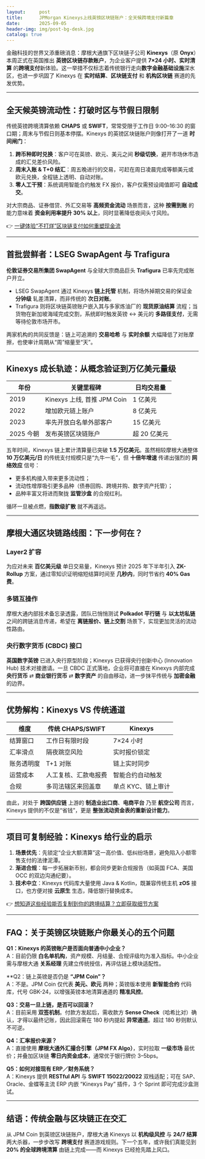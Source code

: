 ```yaml
---
layout:     post
title:      JPMorgan Kinexys上线英镑区块链账户：全天候跨境支付新篇章
date:       2025-09-05
header-img: img/post-bg-desk.jpg
catalog: true
---
```


金融科技的世界又添重磅消息：摩根大通旗下区块链子公司 **Kinexys**（原 **Onyx**）本周正式在英国推出 **英镑区块链存款账户**，为企业客户提供 **7×24 小时、实时清算** 的**跨境支付**新体验。这一举措不仅标志着传统银行走向**数字金融基础设施**深水区，也进一步巩固了 Kinexys 在 **实时结算**、**区块链支付** 和 **机构区块链** 赛道的先发优势。

---

## 全天候英镑流动性：打破时区与节假日限制

传统英镑跨境清算依赖 **CHAPS** 或 **SWIFT**，常常受限于工作日 9:00–16:30 的窗口期；周末与节假日则基本停摆。Kinexys 的英镑区块链账户则像打开了一道 **时间闸门**：

1. **跨币种即时兑换**：客户可在英镑、欧元、美元之间 **秒级切换**，避开市场休市造成的汇兑差价风险。  
2. **周末入账 & T+0 结汇**：周五晚进行的交易，可赶在周日凌晨完成等额美元或欧元兑换，全程链上透明、自动对账。  
3. **零人工干预**：系统调用智能合约触发 FX 报价，客户仅需预设阈值即可 **自动成交**。

对大宗商品、证券借贷、外汇交易等 **高频资金流动** 场景而言，这种 **按需到账** 的能力意味着 **资金利用率提升 30% 以上**，同时显著降低夜间头寸风险。  

👉 [一键体验“不打烊”区块链支付如何重塑现金流](https://okxdog.com/)

---

## 首批尝鲜者：LSEG SwapAgent 与 Trafigura

**伦敦证券交易所集团 SwapAgent** 与全球大宗商品巨头 **Trafigura** 已率先完成账户开立。  
- LSEG SwapAgent 通过 Kinexys **链上托管** 机制，将场外掉期交易的保证金 **分钟级** 轧差清算，而非传统的 **次日对账**。  
- Trafigura 则将区块链英镑账户嵌入其与多家炼油厂的 **现货原油结算** 流程；当货物在新加坡海域完成交割，系统即时触发英镑 ↔ 美元的 **多路径支付**，无需等待伦敦市场开市。

两家机构的共同反馈是：链上可追溯的 **交易哈希** 与 **实时余额** 大幅降低了对账摩擦，也使审计周期从“周”缩量至“天”。

---

## Kinexys 成长轨迹：从概念验证到万亿美元量级

| **年份** | **关键里程碑** | **日均交易量** |
| --- | --- | --- |
| 2019 | Kinexys 上线, 首推 JPM Coin | 1 亿美元 |
| 2022 | 增加欧元链上账户 | 8 亿美元 |
| 2023 | 率先开放白名单外部客户 | 15 亿美元 |
| 2025 今朝 | 发布英镑区块链账户 | 超 20 亿美元 |

五年时间，Kinexys 链上累计清算量已突破 **1.5 万亿美元**。虽然相较摩根大通整体 **10 万亿美元/日** 的传统支付规模只是“九牛一毛”，但 **十倍年增速** 传递出强烈的 **网络效应** 信号：  
- 更多机构接入带来更多流动性；  
- 流动性增厚吸引更多品种（债券回购、跨境并购、数字资产托管）；  
- 品种丰富又将进而聚拢 **监管沙盒** 的合规红利。  

循环一旦被点燃，**指数级扩散** 就不再遥远。

---

## 摩根大通区块链路线图：下一步何在？

### Layer2 扩容

为应对未来 **百亿美元级** 单日交易量，Kinexys 预计 2025 年下半年引入 **ZK-Rollup** 方案，通过零知识证明缩短结算时间至 **几秒内**，同时节省约 **40% Gas 费**。  

### 多链互操作

摩根大通内部技术备忘录透露，团队已悄悄测试 **Polkadot 平行链** 与 **以太坊私链** 之间的跨链消息传递，希望在 **离链报价、链上交割** 场景下，实现更加灵活的流动性路由。  

### 央行数字货币 (CBDC) 接口

**英国数字英镑** 已进入央行原型阶段；Kinexys 已获得央行创新中心 (Innovation Hub) 技术对接邀请。一旦 CBDC 正式落地，企业将可直接在 Kinexys 内部完成 **央行货币** ⇄ **商业银行货币** ⇄ **数字资产** 的自由移动，进一步抹平传统与 **加密金融** 的边界。

---

## 优势解构：Kinexys VS 传统通道

| 维度 | 传统 CHAPS/SWIFT | Kinexys |
| --- | --- | --- |
| 结算窗口 | 工作日有限时段 | 7×24 小时 |
| 汇率滑点 | 隔夜跳空风险 | 实时报价锁定 |
| 账务透明度 | T+1 对账 | 链上实时同步 |
| 运营成本 | 人工复核、汇款电报费 | 智能合约自动触发 |
| 合规 | 多司法辖区来回盖章 | 单点 KYC、链上审计 |

由此，对处于 **跨国供应链** 上游的 **制造业出口商**、**电商平台** 乃至 **航空公司** 而言，Kinexys 提供的不仅是“省钱”，更是 **整张流动资金表的重新设计能力**。

---

## 项目可复制经验：Kinexys 给行业的启示

1. **场景优先**：先锁定“企业大额清算”这一高价值、低纠纷场景，避免陷入小额零售支付的法律泥潭。  
2. **渐进合规**：每一步拓展新币别，都会同步更新合规报告（如英国 FCA、美国 OCC 的双边沟通纪要）。  
3. **技术中立**：Kinexys 代码库大量使用 Java & Kotlin，既兼容传统主机 **zOS** 接口，也方便对接 **云原生** 生态，降低银行替换成本。  

👉 [想知道这些经验能否复制到你的跨境结算？立即获取细节方案](https://okxdog.com/)

---

## FAQ：关于英镑区块链账户你最关心的五个问题

**Q1：Kinexys 的英镑账户是否面向普通中小企业？**  
A：目前仍限 **白名单机构**，资产规模、月结量、合规评级均为准入指标。中小企业需与摩根大通 **关系经理** 先建立传统授信，再评估链上模块适配性。

**Q2：链上英镑是否仍是 **“JPM Coin”？**  
A：不是。JPM Coin 仅代表 **美元、欧元** 两种；英镑版本使用 **新智能合约** 代码库，代号 GBK-24，以增强英镑本地清算通道的 **精准风控**。

**Q3：交易一旦上链，是否可以回滚？**  
A：目前采用 **双签机制**。付款方发起后，需收款方 **Sense Check**（哈希比对）确认，才得以最终记账，因此回滚需在 180 秒内提起 **异常通道**。超过 180 秒则默认不可逆。

**Q4：汇率报价来源？**  
A：直接使用 **摩根大通外汇撮合引擎（JPM FX Algo）**，实时拉取 **一级市场** 最优价；并叠加区块链 **零日内资金成本**，通常优于银行牌价 3–5bps。

**Q5：如何对接现有 ERP／财务系统？**  
A：Kinexys 提供 **RESTful API** 与 **SWIFT 15022/20022** 双栈适配；可在 SAP、Oracle、金蝶等主流 ERP 内嵌 “Kinexys Pay” 插件，3 个 Sprint 即可完成沙盒测试。

---

## 结语：传统金融与区块链正在交汇

从 JPM Coin 到英镑区块链账户，摩根大通 Kinexys 以 **机构级风控** 与 **24/7 结算** 两大杀器，一步步改写 **跨境支付** 赛道游戏规则。下一个五年，或许我们真能见到 **20% 的全球跨境清算** 由链上完成——而 Kinexys 已经抢先踏上风口。